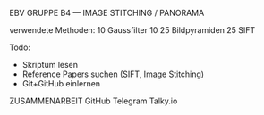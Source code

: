 EBV GRUPPE B4 — IMAGE STITCHING / PANORAMA

verwendete Methoden:
10 Gaussfilter 10
25 Bildpyramiden
25 SIFT

Todo:
- Skriptum lesen
- Reference Papers suchen (SIFT, Image Stitching)
- Git+GitHub einlernen

ZUSAMMENARBEIT
GitHub
Telegram
Talky.io
